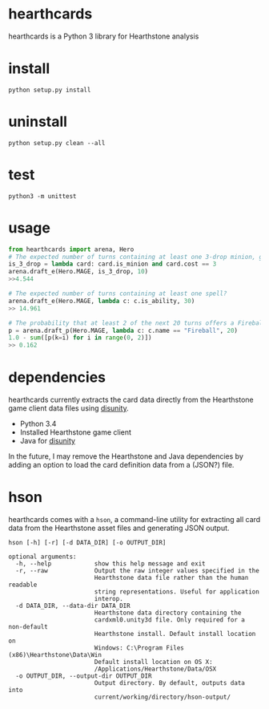 # hearthcards
hearthcards is a Python 3 library for Hearthstone analysis

# install
    python setup.py install

# uninstall
    python setup.py clean --all

# test
    python3 -m unittest

# usage
```python
from hearthcards import arena, Hero
# The expected number of turns containing at least one 3-drop minion, given 10 turns remaining
is_3_drop = lambda card: card.is_minion and card.cost == 3
arena.draft_e(Hero.MAGE, is_3_drop, 10)
>>4.544

# The expected number of turns containing at least one spell?
arena.draft_e(Hero.MAGE, lambda c: c.is_ability, 30)
>> 14.961

# The probability that at least 2 of the next 20 turns offers a Fireball?
p = arena.draft_p(Hero.MAGE, lambda c: c.name == "Fireball", 20)
1.0 - sum([p(k=i) for i in range(0, 2)])
>> 0.162
```

# dependencies
hearthcards currently extracts the card data directly from the Hearthstone game client data files using [disunity](https://github.com/ata4/disunity).
- Python 3.4
- Installed Hearthstone game client
- Java for [disunity](https://github.com/ata4/disunity)

In the future, I may remove the Hearthstone and Java dependencies by adding an option to load the card definition data from a (JSON?) file.

# hson
hearthcards comes with a `hson`, a command-line utility for extracting all card data from the Hearthstone asset files and generating JSON output.

    hson [-h] [-r] [-d DATA_DIR] [-o OUTPUT_DIR]

    optional arguments:
      -h, --help            show this help message and exit
      -r, --raw             Output the raw integer values specified in the
                            Hearthstone data file rather than the human readable
                            string representations. Useful for application
                            interop.
      -d DATA_DIR, --data-dir DATA_DIR
                            Hearthstone data directory containing the
                            cardxml0.unity3d file. Only required for a non-default
                            Hearthstone install. Default install location on
                            Windows: C:\Program Files (x86)\Hearthstone\Data\Win
                            Default install location on OS X:
                            /Applications/Hearthstone/Data/OSX
      -o OUTPUT_DIR, --output-dir OUTPUT_DIR
                            Output directory. By default, outputs data into
                            current/working/directory/hson-output/

